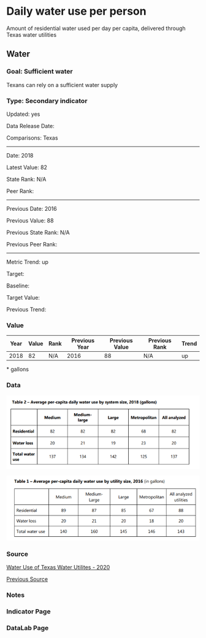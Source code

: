 # Daily water use per person

Amount of residential water used per day per capita, delivered through Texas water utilities

## Water

### Goal: Sufficient water

Texans can rely on a sufficient water supply

### Type: Secondary indicator

Updated: yes

Data Release Date: 

Comparisons: Texas

----

Date: 2018

Latest Value: 82 

State Rank: N/A

Peer Rank: 

----

Previous Date: 2016

Previous Value: 88

Previous State Rank: N/A

Previous Peer Rank: 

----
Metric Trend: up

Target: 

Baseline: 

Target Value: 

Previous Trend: 



### Value

| Year      |  Value      | Rank        | Previous Year | Previous Value | Previous Rank | Trend | 
| ----------- | ----------- | ----------- | ----------- | ----------- | ----------- | -----------|
|   2018       |    82      |     N/A    |      2016   |     88      |     N/A     |    up      | 

\* gallons

### Data

![2018](./images/2018_water.PNG)

![2016](./images/2016_water.PNG)

### Source

[Water Use of Texas Water Utilites - 2020](http://www.twdb.texas.gov/publications/reports/special_legislative_reports/doc/2021_WaterUseofTexasWaterUtilities.pdf)

[Previous Source](http://www.twdb.texas.gov/publications/reports/special_legislative_reports/doc/Water-Use-of-Texas-Water-Utilities-86th-Legislative.pdf)

### Notes


### Indicator Page


### DataLab Page

